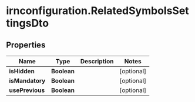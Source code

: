 # irnconfiguration.RelatedSymbolsSettingsDto

## Properties

Name | Type | Description | Notes
------------ | ------------- | ------------- | -------------
**isHidden** | **Boolean** |  | [optional] 
**isMandatory** | **Boolean** |  | [optional] 
**usePrevious** | **Boolean** |  | [optional] 


